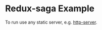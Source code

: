 # Redux-saga Example

To run use any static server, e.g. 
[http-server](https://www.npmjs.com/package/http-server).
